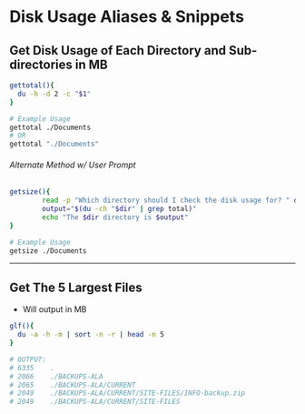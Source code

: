 # Disk Usage Aliases & Snippets



## Get Disk Usage of Each Directory and Sub-directories in MB

```bash
gettotal(){
  du -h -d 2 -c "$1"
}

# Example Usage
gettotal ./Documents 
# OR
gettotal "./Documents"
```
###### Alternate Method w/ User Prompt

```bash
getsize(){
        read -p "Which directory should I check the disk usage for? " dir
        output="$(du -ch "$dir" | grep total)"
        echo "The $dir directory is $output"
}

# Example Usage
getsize ./Documents
```

---------

## Get The 5 Largest Files
- Will output in MB
```bash
glf(){
  du -a -h -m | sort -n -r | head -n 5
}

# OUTPUT:
# 6335    .
# 2066    ./BACKUPS-ALA
# 2065    ./BACKUPS-ALA/CURRENT
# 2049    ./BACKUPS-ALA/CURRENT/SITE-FILES/INFO-backup.zip
# 2049    ./BACKUPS-ALA/CURRENT/SITE-FILES
```
